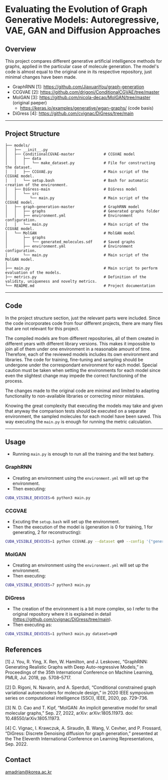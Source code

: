 # Evaluating the Evolution of Graph Generative Models: Autoregressive, VAE, GAN and Diffusion Approaches

 

## Overview

This project compares different generative artificial intelligence methods for graphs, applied in the particular case of molecule generation.
The model's code is almost equal to the original one in its respective repository, just minimal changes have been made.
- GraphRNN [1]: https://github.com/JiaxuanYou/graph-generation
- CCGVAE [2]: https://github.com/drigoni/ConditionalCGVAE/tree/master
- MolGAN [3]: https://github.com/nicola-decao/MolGAN/tree/master (original paeper) 
  - https://keras.io/examples/generative/wgan-graphs/ (code basis)
- DiGress [4]: https://github.com/cvignac/DiGress/tree/main

---

## Project Structure
```
├── models/
│   ├── __init__.py
│   ├── ConditionalCGVAE-master             # CCGVAE model
│   │   ├── data
│   │   │   └── make_dataset.py             # File for constructing the dataset.
│   │   ├── CCGVAE.py                       # Main script of the CCGVAE model.
│   │   └── setup.bash                      # Bash for automatic creation of the environment.  
│   ├── DiGress-main                        # DiGress model
│   │   └── src
│   │      └── main.py                      # Main script of the CCGVAE model.
│   ├── graph-generation-master             # GraphRNN model
│   │   ├── graphs                          # Generated graphs folder
│   │   ├── environment.yml                 # Environment configuration.
│   │   └── main.py                         # Main script of the CCGVAE model.
│   └── MolGAN                              # MolGAN model
│       ├── graphs
│       │   └── generated_molecules.sdf     # Saved graphs
│       ├── environment.yml                 # Environment configuration.
│       └── main.py                         # Main script of the MolGAN model.
│
├── main.py                                 # Main script to perform evaluation of the models.
├── metrics.py                              # Definition of the validity, uniqueness and novelty metrics.
└── README.md                               # Project documentation
```

---

## Code

In the project structure section, just the relevant parts were included. 
Since the code incorporates code from four different projects, there are many files that are not relevant for this project.

The compiled models are from different repositories, all of them created in different years with different library versions.
This makes it impossible to join all of them under one environment in a reasonable amount of time.
Therefore, each of the reviewed models includes its own environment and libraries.
The code for training, fine-tuning and sampling should be undergone under the correspondant environment for each model.
Special caution must be taken when setting the environments for each model since even the slightest change may impede the correct functioning of the process.

The changes made to the original code are minimal and limited to adapting functionality to non-available libraries or correcting minor mistakes.

Knowing the great complexity that executing the models may take and given that anyway the comparison tests should be executed on a separate environment, the sampled molecules for each model have been saved.
This way executing the `main.py` is enough for running the metric calculation.


---

## Usage
- Running `main.py` is enough to run all the training and the test battery.

### GraphRNN
- Creating an environment using the `environment.yml` will set up the environment.
- Then executing:
```bash
CUDA_VISIBLE_DEVICES=6 python3 main.py
```

### CCGVAE
- Excuting the `setup.bash` will set up the environment.
- Then the execution of the model is (generation is 0 for training, 1 for generating, 2 for reconstructing):
```bash
CUDA_VISIBLE_DEVICES=1 python CCGVAE.py --dataset qm9 --config '{"generation":0, "log_dir":"./results", "use_mask":false}'
```

### MolGAN
- Creating an environment using the `environment.yml` will set up the environment.
- Then executing:
```bash
CUDA_VISIBLE_DEVICES=7 python3 main.py 
```

### DiGress
- The creation of the environment is a bit more complex, so I refer to the original repository where it is explained in detail (https://github.com/cvignac/DiGress/tree/main).
- Then executing as:
```bash
CUDA_VISIBLE_DEVICES=1 python3 main.py dataset=qm9
```


## References
[1]	J. You, R. Ying, X. Ren, W. Hamilton, and J. Leskovec, “GraphRNN: Generating Realistic Graphs with Deep Auto-regressive Models,” in Proceedings of the 35th International Conference on Machine Learning, PMLR, Jul. 2018, pp. 5708–5717.

[2]	D. Rigoni, N. Navarin, and A. Sperduti, “Conditional constrained graph variational autoencoders for molecule design,” in 2020 IEEE symposium series on computational intelligence (SSCI), IEEE, 2020, pp. 729–736.

[3]	N. D. Cao and T. Kipf, “MolGAN: An implicit generative model for small molecular graphs,” Sep. 27, 2022, arXiv: arXiv:1805.11973. doi: 10.48550/arXiv.1805.11973.

[4]	C. Vignac, I. Krawczuk, A. Siraudin, B. Wang, V. Cevher, and P. Frossard, “DiGress: Discrete Denoising diffusion for graph generation,” presented at the The Eleventh International Conference on Learning Representations, Sep. 2022.

## Contact
amadrian@korea.ac.kr